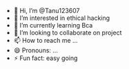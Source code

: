 - 👋 Hi, I’m @Tanu123607
- 👀 I’m interested in ethical hacking
- 🌱 I’m currently learning Bca
- 💞️ I’m looking to collaborate on project
- 📫 How to reach me ...
- 😄 Pronouns: ...
- ⚡ Fun fact: easy going

<!---
Tanu123607/Tanu123607 is a ✨ special ✨ repository because its `README.md` (this file) appears on your GitHub profile.
You can click the Preview link to take a look at your changes.
--->
